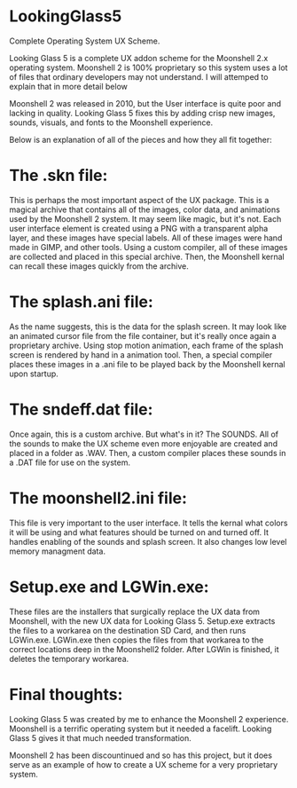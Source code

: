 # LookingGlass5
Complete Operating System UX Scheme.

Looking Glass 5 is a complete UX addon scheme for the Moonshell 2.x operating system. Moonshell 2 is 100% proprietary so this
system uses a lot of files that ordinary developers may not understand. I will attemped to explain that in more detail below

Moonshell 2 was released in 2010, but the User interface is quite poor and lacking in quality. Looking Glass 5 fixes this by
adding crisp new images, sounds, visuals, and fonts to the Moonshell experience.

Below is an explanation of all of the pieces and how they all fit together:

# The .skn file:

This is perhaps the most important aspect of the UX package. This is a magical archive that contains all of the images, color 
data, and animations used by the Moonshell 2 system. It may seem like magic, but it's not. Each user interface element is created using a PNG with a transparent alpha layer, and these images have special labels. All of these images were hand made in GIMP, and other tools. Using a custom compiler, all of these images are collected and placed in this special archive. Then, the Moonshell kernal can recall these images quickly from the archive. 

# The splash.ani file:

As the name suggests, this is the data for the splash screen. It may look like an animated cursor file from the file container, but it's really once again a proprietary archive. Using stop motion animation, each frame of the splash screen is rendered by hand in a animation tool. Then, a special compiler places these images in a .ani file to be played back by the Moonshell kernal upon startup.

# The sndeff.dat file:

Once again, this is a custom archive. But what's in it? The SOUNDS. All of the sounds to make the UX scheme even more enjoyable are created and placed in a folder as .WAV. Then, a custom compiler places these sounds in a .DAT file for use on the system.


# The moonshell2.ini file:

This file is very important to the user interface. It tells the kernal what colors it will be using and what features should be turned on and turned off. It handles enabling of the sounds and splash screen. It also changes low level memory managment data.


# Setup.exe and LGWin.exe:

These files are the installers that surgically replace the UX data from Moonshell, with the new UX data for Looking Glass 5. Setup.exe extracts the files to a workarea on the destination SD Card, and then runs LGWin.exe. LGWin.exe then copies the files from that workarea to the correct locations deep in the Moonshell2 folder. After LGWin is finished, it deletes the temporary workarea.


# Final thoughts:

Looking Glass 5 was created by me to enhance the Moonshell 2 experience. Moonshell is a terrific operating system but it needed a facelift. Looking Glass 5 gives it that much needed transformation. 

Moonshell 2 has been discountinued and so has this project, but it does serve as an example of how to create a UX scheme for a very proprietary system.
